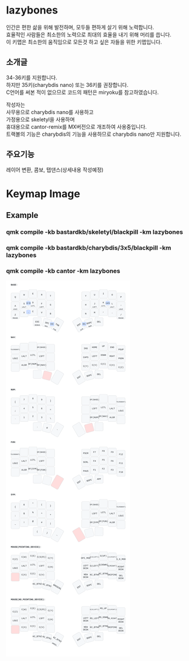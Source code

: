 # lazybones

인간은 편한 삶을 위해 발전하며, 모두들 편하게 살기 위해 노력합니다.  
효율적인 사람들은 최소한의 노력으로 최대의 효율을 내기 위해 머리를 씁니다.  
이 키맵은 최소한의 움직임으로 모든것 하고 싶은 자들을 위한 키맵입니다.

## 소개글

34-36키를 지원합니다.  
하지만 35키(charybdis nano) 또는 36키를 권장합니다.  
C언어를 써본 적이 없으므로 코드의 패턴은 miryoku를 참고하였습니다.

작성자는  
사무용으로 charybdis nano를 사용하고  
가정용으로 skeletyl을 사용하며  
휴대용으로 cantor-remix를 MX버전으로 개조하여 사용중입니다.  
트랙볼의 기능은 charybdis의 기능을 사용하므로 charybdis nano만 지원합니다.  

## 주요기능

레이어 변환, 콤보, 탭댄스(상세내용 작성예정)

###

# Keymap Image

## Example

### qmk compile -kb bastardkb/skeletyl/blackpill -km lazybones

### qmk compile -kb bastardkb/charybdis/3x5/blackpill -km lazybones

### qmk compile -kb cantor -km lazybones

<!-- ### qmk compile -kb bastardkb/skeletyl/blackpill -km lazybones -e DOUBLE_B=yes -->
<!-- ### qmk compile -kb bastardkb/charybdis/3x5/blackpill -km lazybones -e DOUBLE_B=yes -->

![keymap image](/users/lazybones/docs/freerer2.svg)
